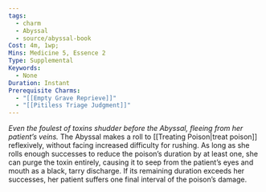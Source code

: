 ```yaml
---
tags:
  - charm
  - Abyssal
  - source/abyssal-book
Cost: 4m, 1wp; 
Mins: Medicine 5, Essence 2
Type: Supplemental
Keywords:
  - None
Duration: Instant
Prerequisite Charms:
  - "[[Empty Grave Reprieve]]"
  - "[[Pitiless Triage Judgment]]"
---
```

*Even the foulest of toxins shudder before the Abyssal, fleeing from her patient’s veins.*
The Abyssal makes a roll to [[Treating Poison|treat poison]] reflexively, without facing increased difficulty for rushing. As long as she rolls enough successes to reduce the poison’s duration by at least one, she can purge the toxin entirely, causing it to seep from the patient’s eyes and mouth as a black, tarry discharge. If its remaining duration exceeds her successes, her patient suffers one final interval of the poison’s damage.
